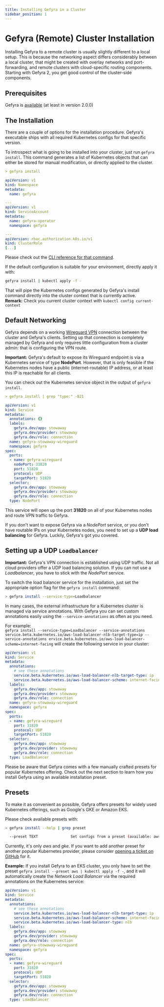 ```yaml
---
title: Installing Gefyra in a Cluster
sidebar_position: 1
---
```


# Gefyra (Remote) Cluster Installation

Installing Gefyra to a remote cluster is usually slightly different to a local setup. This is because the networking aspect
differs considerably between a local cluster, that might be created with overlay networks and port-forwarding, and remote clusters with cloud-specific routing components. Starting with Gefyra 2, you get good control of the cluster-side components. 

## Prerequisites
Gefyra is [available](https://gefyra.dev/installation) (at least in version 2.0.0)


## The Installation
There are a couple of options for the installation procedure. Gefyra's executable ships with all required Kubernetes configs
for that specific version.

To introspect what is going to be installed into your cluster, just run `gefyra install`. This command generates a list of
Kubernetes objects that can either be stored for manual modification, or directly applied to the cluster.
```yaml
> gefyra install

apiVersion: v1
kind: Namespace
metadata:
  name: gefyra

---
apiVersion: v1
kind: ServiceAccount
metadata:
  name: gefyra-operator
  namespace: gefyra

---
apiVersion: rbac.authorization.k8s.io/v1
kind: ClusterRole
[...]
```
Please check out the [CLI reference for that command](/docs/cli#install).  


If the default configuration is suitable for your environment, directly apply it with:
```bash
gefyra install | kubectl apply -f -
```
That will pipe the Kubernetes configs generated by Gefyra's install command directly into the cluster context
that is currently active.  
**Remark:** Check you current cluster context with `kubectl config current-context`

## Default Networking
Gefyra depends on a working [Wireguard VPN](https://www.wireguard.com/) connection between the cluster and Gefyra's clients. Setting up that connection is completely managed by Gefyra and only requires little configuration from a cluster admin: that is configuring the VPN route.

**Important:** Gefyra's default to expose its Wireguard endpoint is via a Kubernetes service of type **NodePort**. However, that is only feasible if the Kubernetes nodes have a public (internet-routable) IP address, or at least this IP is reachable for all clients.

You can check out the Kubernetes service object in the output of `gefyra install`.
```yaml
> gefyra install | grep "type:" -B21

apiVersion: v1
kind: Service
metadata:
  annotations: {}
  labels:
    gefyra.dev/app: stowaway
    gefyra.dev/provider: stowaway
    gefyra.dev/role: connection
  name: gefyra-stowaway-wireguard
  namespace: gefyra
spec:
  ports:
  - name: gefyra-wireguard
    nodePort: 31820
    port: 51820
    protocol: UDP
    targetPort: 51820
  selector:
    gefyra.dev/app: stowaway
    gefyra.dev/provider: stowaway
    gefyra.dev/role: connection
  type: NodePort
```
This service will open up the port **31820** on all of your Kubernetes nodes and route VPN traffic to Gefyra.

If you don't want to expose Gefyra via a *NodePort* service, or you don't have routable IPs on your Kubernetes nodes, you need
to set up a **UDP load balancing** for Gefyra. Luckily, Gefyra's got you covered.

## Setting up a UDP `Loadbalancer`
**Important:** Gefyra's VPN connection is established using UDP traffic. Not all cloud providers offer a UDP load balancing solution. If you can not use a *Loadbalancer*, you have to stick with the *NodePort* service.

To switch the load balancer service for the installation, just set the appropriate option flag for the `gefyra install` command:
```bash
> gefyra install --service-type=Loadbalancer
```

In many cases, the external infrastructure for a Kubernetes cluster is managed via service annotations. With Gefyra you can
set custom annotations easily using the `--service-annotations` as often as you need. 

For example:  
`gefyra install --service-type=Loadbalancer --service-annotations service.beta.kubernetes.io/aws-load-balancer-nlb-target-type=ip --service-annotations ervice.beta.kubernetes.io/aws-load-balancer-scheme=internet-facing`
will create the following service in your cluster:
```yaml
apiVersion: v1
kind: Service
metadata:
  annotations:
    # see these annotations
    service.beta.kubernetes.io/aws-load-balancer-nlb-target-type: ip
    service.beta.kubernetes.io/aws-load-balancer-scheme: internet-facing
  labels:
    gefyra.dev/app: stowaway
    gefyra.dev/provider: stowaway
    gefyra.dev/role: connection
  name: gefyra-stowaway-wireguard
  namespace: gefyra
spec:
  ports:
  - name: gefyra-wireguard
    port: 31820
    protocol: UDP
    targetPort: 51820
  selector:
    gefyra.dev/app: stowaway
    gefyra.dev/provider: stowaway
    gefyra.dev/role: connection
  type: LoadBalancer
``` 

Please be aware that Gefyra comes with a few manually crafted presets for popular Kubernetes offering. Check out the next section to learn how you install Gefyra using an available installation preset.



## Presets
To make it as convenient as possible, Gefyra offers presets for widely used Kubernetes offerings, such as Google's GKE or
Amazon EKS.

Please check available presets with: 
```bash
> gefyra install --help | grep preset

  --preset TEXT               Set configs from a preset (available: aws,gke)
```

Currently, it's only *aws* and *gke*. If you want to add another preset for another popular Kubernetes provider, please consider [opening a ticket on GitHub](https://github.com/gefyrahq/gefyra/issues/new?assignees=&labels=enhancement&projects=&template=feature-request.yaml) for it.

**Example:** If you install Gefyra to an EKS cluster, you only have to set the preset 
`gefyra install --preset aws | kubectl apply -f -`, and it will automatically create the *Network Load Balancer* via the required annotations on the Kubernetes service:
```yaml
apiVersion: v1
kind: Service
metadata:
  annotations:
    # see these annotations
    service.beta.kubernetes.io/aws-load-balancer-nlb-target-type: ip
    service.beta.kubernetes.io/aws-load-balancer-scheme: internet-facing
    service.beta.kubernetes.io/aws-load-balancer-type: nlb
  labels:
    gefyra.dev/app: stowaway
    gefyra.dev/provider: stowaway
    gefyra.dev/role: connection
  name: gefyra-stowaway-wireguard
  namespace: gefyra
spec:
  ports:
  - name: gefyra-wireguard
    port: 31820
    protocol: UDP
    targetPort: 51820
  selector:
    gefyra.dev/app: stowaway
    gefyra.dev/provider: stowaway
    gefyra.dev/role: connection
  type: LoadBalancer
```











